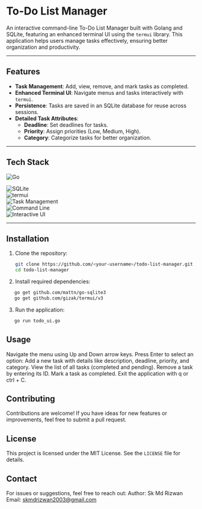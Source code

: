 # To-Do List Manager

An interactive command-line To-Do List Manager built with Golang and SQLite, featuring an enhanced terminal UI using the `termui` library. This application helps users manage tasks effectively, ensuring better organization and productivity.

---

## **Features**

- **Task Management**: Add, view, remove, and mark tasks as completed.
- **Enhanced Terminal UI**: Navigate menus and tasks interactively with `termui`.
- **Persistence**: Tasks are saved in an SQLite database for reuse across sessions.
- **Detailed Task Attributes**:
  - **Deadline**: Set deadlines for tasks.
  - **Priority**: Assign priorities (Low, Medium, High).
  - **Category**: Categorize tasks for better organization.

---

## **Tech Stack**

![Go](https://img.shields.io/badge/Language-Go-blue?logo=go&logoColor=white) 

![SQLite](https://img.shields.io/badge/Database-SQLite-lightgrey?logo=sqlite&logoColor=white)    
![termui](https://img.shields.io/badge/UI%20Framework-termui-green?logo=console&logoColor=white)    
![Task Management](https://img.shields.io/badge/Category-Task%20Management-yellow?logo=tasks&logoColor=white)    
![Command Line](https://img.shields.io/badge/Application-Command%20Line-brightgreen?logo=terminal&logoColor=white)   
![Interactive UI](https://img.shields.io/badge/Feature-Interactive%20UI-orange?logo=ui&logoColor=white) 

---

## **Installation**

1. Clone the repository:
   ```bash
   git clone https://github.com/<your-username>/todo-list-manager.git
   cd todo-list-manager
   
2. Install required dependencies:
```bash
   go get github.com/mattn/go-sqlite3
   go get github.com/gizak/termui/v3
```

3. Run the application:
```bash
   go run todo_ui.go
```

## Usage
Navigate the menu using Up and Down arrow keys.
Press Enter to select an option:
Add a new task with details like description, deadline, priority, and category.
View the list of all tasks (completed and pending).
Remove a task by entering its ID.
Mark a task as completed.
Exit the application with q or ctrl + C.

## Contributing
Contributions are welcome! If you have ideas for new features or improvements, feel free to submit a pull request.

## License
This project is licensed under the MIT License. See the `LICENSE` file for details.

## Contact
For issues or suggestions, feel free to reach out:
Author: Sk Md Rizwan
Email: skmdrizwan2003@gmail.com
